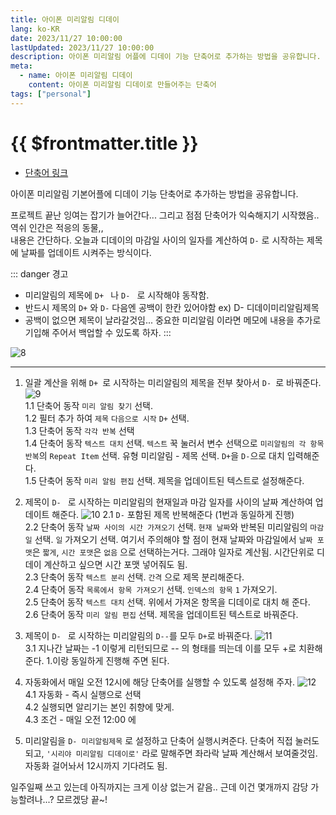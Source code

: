 ```yaml
---
title: 아이폰 미리알림 디데이 
lang: ko-KR
date: 2023/11/27 10:00:00
lastUpdated: 2023/11/27 10:00:00
description: 아이폰 미리알림 어플에 디데이 기능 단축어로 추가하는 방법을 공유합니다.
meta:
  - name: 아이폰 미리알림 디데이
    content: 아이폰 미리알림 디데이로 만들어주는 단축어
tags: ["personal"]
---
```


# {{ $frontmatter.title }}

- [단축어 링크](https://www.icloud.com/shortcuts/7d80beb506564f7d8d57bd911b737ea2)

아이폰 미리알림 기본어플에 디데이 기능 단축어로 추가하는 방법을 공유합니다.    

프로젝트 끝난 잉여는 잡기가 늘어간다... 그리고 점점 단축어가 익숙해지기 시작했음..  역쉬 인간은 적응의 동물,,  
내용은 간단하다. 오늘과 디데이의 마감일 사이의 일자를 계산하여 `D-` 로 시작하는 제목에 날짜를 업데이트 시켜주는 방식이다.  

:::  danger 경고
- 미리알림의 제목에 `D+ ` 나 `D- ` 로 시작해야 동작함.
- 반드시 제목의 `D+` 와 `D-` 다음엔 공백이 한칸 있어야함 ex) D- 디데이미리알림제목
- 공백이 없으면 제목이 날라갈것임... 중요한 미리알림 이라면 메모에 내용을 추가로 기입해 주어서 백업할 수 있도록 하자.
:::

![8](~@image/13.jpg)

--------------------------------------------------------------------------------------------------------------------

1. 일괄 계산을 위해 `D+ `로 시작하는 미리알림의 제목을 전부 찾아서 `D- `로 바꿔준다. 
![9](~@image/9.jpg)  
    1.1 단축어 동작 `미리 알림 찾기` 선택.  
    1.2 필터 추가 하여 `제목` `다음으로 시작` `D+` 선택.  
    1.3 단축어 동작 `각각 반복` 선택  
    1.4 단축어 동작 `텍스트 대치` 선택. `텍스트` 꾹 눌러서 변수 선택으로 `미리알림의 각 항목 반복`의 `Repeat Item` 선택. 유형 미리알림 - 제목 선택. `D+`을 `D-`으로 대치 입력해준다.  
    1.5 단축어 동작 `미리 알림 편집` 선택. 제목을 업데이트된 텍스트로 설정해준다.  

2. 제목이 `D- ` 로 시작하는 미리알림의 현재일과 마감 일자를 사이의 날짜 계산하여 업데이트 해준다. 
![10](~@image/10.jpg)
    2.1 `D-` 포함된 제목 반복해준다 (1번과 동일하게 진행)  
    2.2 단축어 동작 `날짜 사이의 시간 가져오기` 선택. `현재 날짜`와 반복된 미리알림의 `마감일` 선택. `일` 가져오기 선택. 여기서 주의해야 할 점이 현재 날짜와 마감일에서 `날짜 포맷`은 `짧게`, `시간 포맷`은 `없음` 으로 선택하는거다. 그래야 일자로 계산됨. 시간단위로 디데이 계산하고 싶으면 시간 포맷 넣어줘도 됨.  
    2.3 단축어 동작 `텍스트 분리` 선택. `간격` 으로 제목 분리해준다.  
    2.4 단축어 동작 `목록에서 항목 가져오기` 선택. `인덱스의 항목` `1` 가져오기.  
    2.5 단축어 동작 `텍스트 대치` 선택. 위에서 가져온 항목을 디데이로 대치 해 준다.  
    2.6 단축어 동작 `미리 알림 편집` 선택. 제목을 업데이트된 텍스트로 바꿔준다.  

3. 제목이 `D- ` 로 시작하는 미리알림의 `D--`를 모두 `D+`로 바꿔준다.
![11](~@image/11.jpg)  
    3.1 지나간 날짜는 -1 이렇게 리턴되므로 -- 의 형태를 띄는데 이를 모두 +로 치환해 준다. 1.이랑 동일하게 진행해 주면 된다.  

4. 자동화에서 매일 오전 12시에 해당 단축어를 실행할 수 있도록 설정해 주자.
![12](~@image/12.jpg)  
    4.1 자동화 - 즉시 실행으로 선택  
    4.2 실행되면 알리기는 본인 취향에 맞게.  
    4.3 조건 - 매일 오전 12:00 에  

5. 미리알림을 `D- 미리알림제목` 로 설정하고 단축어 실행시켜준다. 
단축어 직접 눌러도 되고, `'시리야 미리알림 디데이로'` 라로 말해주면 좌라락 날짜 계산해서 보여줄것임.
자동화 걸어놔서 12시까지 기다려도 됨.

일주일째 쓰고 있는데 아직까지는 크게 이상 없는거 같음.. 근데 이건 몇개까지 감당 가능할려나...? 모르겠당 끝~!





